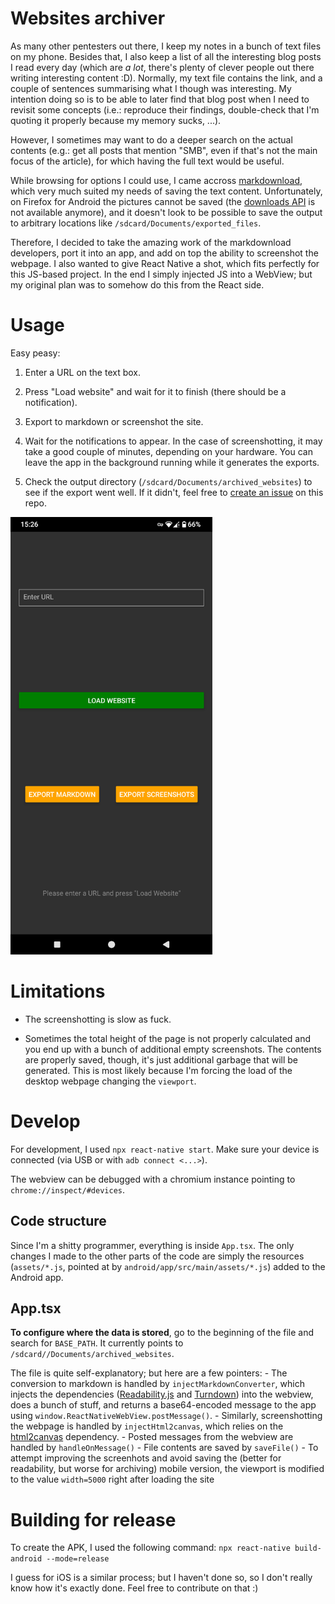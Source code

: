 # Websites archiver

As many other pentesters out there, I keep my notes in a bunch of text files on my phone.
Besides that, I also keep a list of all the interesting blog posts I read every day (which are _a lot_, there's plenty of clever people out there writing interesting content :D).
Normally, my text file contains the link, and a couple of sentences summarising what I though was interesting.
My intention doing so is to be able to later find that blog post when I need to revisit some concepts (i.e.: reproduce their findings, double-check that I'm quoting it properly because my memory sucks, ...).

However, I sometimes may want to do a deeper search on the actual contents (e.g.: get all posts that mention "SMB", even if that's not the main focus of the article), for which having the full text would be useful.

While browsing for options I could use, I came accross [markdownload](https://github.com/deathau/markdownload), which very much suited my needs of saving the text content.
Unfortunately, on Firefox for Android the pictures cannot be saved (the [downloads API](https://developer.mozilla.org/en-US/docs/Mozilla/Add-ons/WebExtensions/API/downloads#browser_compatibility) is not available anymore), and it doesn't look to be possible to save the output to arbitrary locations like `/sdcard/Documents/exported_files`.

Therefore, I decided to take the amazing work of the markdownload developers, port it into an app, and add on top the ability to screenshot the webpage.
I also wanted to give React Native a shot, which fits perfectly for this JS-based project.
In the end I simply injected JS into a WebView; but my original plan was to somehow do this from the React side.

# Usage

Easy peasy:

  1. Enter a URL on the text box.

  2. Press "Load website" and wait for it to finish (there should be a notification).

  3. Export to markdown or screenshot the site.

  4. Wait for the notifications to appear. In the case of screenshotting, it may take a good couple of minutes, depending on your hardware. You can leave the app in the background running while it generates the exports.

  5. Check the output directory (`/sdcard/Documents/archived_websites`) to see if the export went well. If it didn't, feel free to [create an issue](https://github.com/Foo-Manroot/websites-archiver/issues) on this repo.

<img alt="I'm so obviously not a UI designer" src="Screenshot_WebsitesArchiver.png" height="700px"/>


# Limitations

- The screenshotting is slow as fuck.

- Sometimes the total height of the page is not properly calculated and you end up with a bunch of additional empty screenshots. The contents are properly saved, though, it's just additional garbage that will be generated. This is most likely because I'm forcing the load of the desktop webpage changing the `viewport`.


# Develop

For development, I used `npx react-native start`. Make sure your device is connected (via USB or with `adb connect <...>`).

The webview can be debugged with a chromium instance pointing to `chrome://inspect/#devices`.

## Code structure

Since I'm a shitty programmer, everything is inside `App.tsx`. The only changes I made to the other parts of the code are simply the resources (`assets/*.js`, pointed at by `android/app/src/main/assets/*.js`) added to the Android app.

## App.tsx

**To configure where the data is stored**, go to the beginning of the file and search for `BASE_PATH`. It currently points to `/sdcard//Documents/archived_websites`.

The file is quite self-explanatory; but here are a few pointers:
    - The conversion to markdown is handled by `injectMarkdownConverter`, which injects the dependencies ([Readability.js](https://github.com/mozilla/readability/blob/main/Readability.js) and [Turndown](https://github.com/mixmark-io/turndown)) into the webview, does a bunch of stuff, and returns a base64-encoded message to the app using `window.ReactNativeWebView.postMessage()`.
    - Similarly, screenshotting the webpage is handled by `injectHtml2canvas`, which relies on the [html2canvas](https://github.com/niklasvh/html2canvas) dependency.
    - Posted messages from the webview are handled by `handleOnMessage()`
    - File contents are saved by `saveFile()`
    - To attempt improving the screenhots and avoid saving the (better for readability, but worse for archiving) mobile version, the viewport is modified to the value `width=5000` right after loading the site


# Building for release

To create the APK, I used the following command: `npx react-native build-android --mode=release`

I guess for iOS is a similar process; but I haven't done so, so I don't really know how it's exactly done.
Feel free to contribute on that :)
